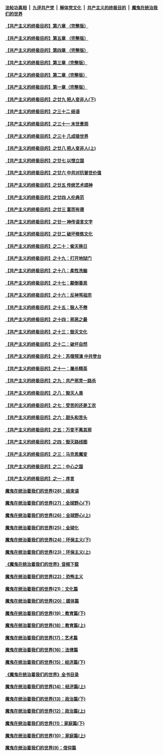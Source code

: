 

####  [法轮功真相](../../../../basic/blob/master/README.md?t=05132102) &nbsp;|&nbsp; [九评共产党](../../../../9ping.md/blob/master/README.md?t=05132102) &nbsp;|&nbsp; [解体党文化](../../../../jtdwh.md/blob/master/README.md?t=05132102)  &nbsp;|&nbsp; [共产主义的终极目的](../../../../gczydzjmd.md/blob/master/README.md?t=05132102) &nbsp;|&nbsp; [魔鬼在统治我们的世界](../../../../mgztzwmdsj.md/blob/master/README.md?t=05132102) 

#### [【共产主义的终极目的】第六章 （完整版）](../pages/nsc422/n11428913.md?t=05132102) 

#### [【共产主义的终极目的】第五章 （完整版）](../pages/nsc422/n11428912.md?t=05132102) 

#### [【共产主义的终极目的】第四章 （完整版）](../pages/nsc422/n11428907.md?t=05132102) 

#### [【共产主义的终极目的】第三章（完整版）](../pages/nsc422/n11428848.md?t=05132102) 

#### [【共产主义的终极目的】第二章（完整版）](../pages/nsc422/n11428831.md?t=05132102) 

#### [【共产主义的终极目的】第一章（完整版）](../pages/nsc422/n11417651.md?t=05132102) 

#### [【共产主义的终极目的】之廿九 把人变非人(下)](../pages/nsc422/n11344140.md?t=05132102) 

#### [【共产主义的终极目的】之三十二 结语](../pages/nsc422/n11360535.md?t=05132102) 

#### [【共产主义的终极目的】之三十一 末世景观](../pages/nsc422/n11351129.md?t=05132102) 

#### [【共产主义的终极目的】之三十 几成狼世界](../pages/nsc422/n11348280.md?t=05132102) 

#### [【共产主义的终极目的】之廿八 把人变非人(上)](../pages/nsc422/n11340492.md?t=05132102) 

#### [【共产主义的终极目的】之廿七 以恨立国](../pages/nsc422/n11336944.md?t=05132102) 

#### [【共产主义的终极目的】之廿六 中共对抗普世价值](../pages/nsc422/n11324785.md?t=05132102) 

#### [【共产主义的终极目的】之廿五 传统艺术颂神](../pages/nsc422/n11296396.md?t=05132102) 

#### [【共产主义的终极目的】之廿四 人伦典范](../pages/nsc422/n11296397.md?t=05132102) 

#### [【共产主义的终极目的】之廿三 富而有德](../pages/nsc422/n11283598.md?t=05132102) 

#### [【共产主义的终极目的】之廿一 神传语言文字](../pages/nsc422/n11263265.md?t=05132102) 

#### [【共产主义的终极目的】之廿二 破坏修炼文化](../pages/nsc422/n11245728.md?t=05132102) 

#### [【共产主义的终极目的】之二十：偷天换日](../pages/nsc422/n11238846.md?t=05132102) 

#### [【共产主义的终极目的】之十九：打开地狱门](../pages/nsc422/n11206376.md?t=05132102) 

#### [【共产主义的终极目的】之十八：柔性洗脑](../pages/nsc422/n11199994.md?t=05132102) 

#### [【共产主义的终极目的】之十七：颠倒善恶](../pages/nsc422/n11179782.md?t=05132102) 

#### [【共产主义的终极目的】之十六：反神骂祖宗](../pages/nsc422/n11166798.md?t=05132102) 

#### [【共产主义的终极目的】之十五：毁人不倦](../pages/nsc422/n11166792.md?t=05132102) 

#### [【共产主义的终极目的】之十四：邪恶之最](../pages/nsc422/n11150249.md?t=05132102) 

#### [【共产主义的终极目的】之十三：毁灭文化](../pages/nsc422/n11135227.md?t=05132102) 

#### [【共产主义的终极目的】之十二：破坏自然](../pages/nsc422/n11135214.md?t=05132102) 

#### [【共产主义的终极目的】之十：苏俄预演 中共登台](../pages/nsc422/n11118424.md?t=05132102) 

#### [【共产主义的终极目的】之十一：屠杀精英](../pages/nsc422/n11118442.md?t=05132102) 

#### [【共产主义的终极目的】之九：共产邪灵一路杀](../pages/nsc422/n11114139.md?t=05132102) 

#### [【共产主义的终极目的】之八：毁灭人类](../pages/nsc422/n11108503.md?t=05132102) 

#### [【共产主义的终极目的】之七：受苦的还是工农](../pages/nsc422/n11101809.md?t=05132102) 

#### [【共产主义的终极目的】之六：甜头和苦头](../pages/nsc422/n11096971.md?t=05132102) 

#### [【共产主义的终极目的】之五：万变不离其邪](../pages/nsc422/n11091285.md?t=05132102) 

#### [【共产主义的终极目的】之四：毁灭路线图](../pages/nsc422/n11086284.md?t=05132102) 

#### [【共产主义的终极目的】之三：马克思魔变](../pages/nsc422/n11061941.md?t=05132102) 

#### [【共产主义的终极目的】之二：中心之国](../pages/nsc422/n11047728.md?t=05132102) 

#### [【共产主义的终极目的】之一：序言](../pages/nsc422/n11086077.md?t=05132102) 

#### [魔鬼在统治着我们的世界(28)：结束语](../pages/nsc422/n10936246.md?t=05132102) 

#### [魔鬼在统治着我们的世界(27)：全球野心(下)](../pages/nsc422/n10928319.md?t=05132102) 

#### [魔鬼在统治着我们的世界(26)：全球野心(上)](../pages/nsc422/n10900318.md?t=05132102) 

#### [魔鬼在统治着我们的世界(25)：全球化](../pages/nsc422/n10788205.md?t=05132102) 

#### [魔鬼在统治着我们的世界(24)：环保主义(下)](../pages/nsc422/n10695307.md?t=05132102) 

#### [魔鬼在统治着我们的世界(23)：环保主义(上)](../pages/nsc422/n10688613.md?t=05132102) 

#### [《魔鬼在统治着我们的世界》音频下载](../pages/nsc422/n10635553.md?t=05132102) 

#### [魔鬼在统治着我们的世界(22)：恐怖主义](../pages/nsc422/n10614727.md?t=05132102) 

#### [魔鬼在统治着我们的世界(21)：文化篇](../pages/nsc422/n10597706.md?t=05132102) 

#### [魔鬼在统治着我们的世界(20)：媒体篇](../pages/nsc422/n10586579.md?t=05132102) 

#### [魔鬼在统治着我们的世界(19)：教育篇(下)](../pages/nsc422/n10564808.md?t=05132102) 

#### [魔鬼在统治着我们的世界(18)：教育篇(上)](../pages/nsc422/n10526970.md?t=05132102) 

#### [魔鬼在统治着我们的世界(17)：艺术篇](../pages/nsc422/n10499093.md?t=05132102) 

#### [魔鬼在统治着我们的世界(16)：法律篇](../pages/nsc422/n10485969.md?t=05132102) 

#### [魔鬼在统治着我们的世界(15)：经济篇(下)](../pages/nsc422/n10469975.md?t=05132102) 

#### [《魔鬼在统治着我们的世界》全书目录](../pages/nsc422/n10464261.md?t=05132102) 

#### [魔鬼在统治着我们的世界(14)：经济篇(上)](../pages/nsc422/n10457370.md?t=05132102) 

#### [魔鬼在统治着我们的世界(13)：政治篇(下)](../pages/nsc422/n10448270.md?t=05132102) 

#### [魔鬼在统治着我们的世界(12)：政治篇(上)](../pages/nsc422/n10444576.md?t=05132102) 

#### [魔鬼在统治着我们的世界(11)：家庭篇(下)](../pages/nsc422/n10440961.md?t=05132102) 

#### [魔鬼在统治着我们的世界(10)：家庭篇(上)](../pages/nsc422/n10435448.md?t=05132102) 

#### [魔鬼在统治着我们的世界(9)：信仰篇](../pages/nsc422/n10432159.md?t=05132102) 

